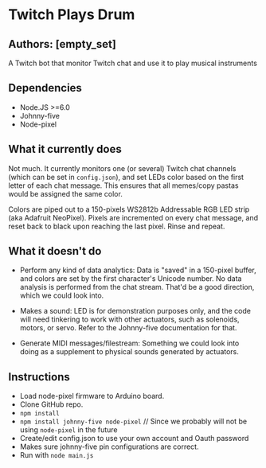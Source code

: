# Twitch Plays Drum

## Authors: [empty_set]

A Twitch bot that monitor Twitch chat and use it to play musical instruments

## Dependencies

- Node.JS >=6.0
- Johnny-five
- Node-pixel

## What it currently does

Not much. It currently monitors one (or several) Twitch chat channels (which can be set in `config.json`), and set LEDs color based on the first letter of each chat message. This ensures that all memes/copy pastas would be assigned the same color.

Colors are piped out to a 150-pixels WS2812b Addressable RGB LED strip (aka Adafruit NeoPixel). Pixels are incremented on every chat message, and reset back to black upon reaching the last pixel. Rinse and repeat.

## What it doesn't do

- Perform any kind of data analytics: Data is "saved" in a 150-pixel buffer, and colors are set by the first character's Unicode number. No data analysis is performed from the chat stream. That'd be a good direction, which we could look into.

- Makes a sound: LED is for demonstration purposes only, and the code will need tinkering to work with other actuators, such as solenoids, motors, or servo. Refer to the Johnny-five documentation for that.

- Generate MIDI messages/filestream: Something we could look into doing as a supplement to physical sounds generated by actuators.

## Instructions

- Load node-pixel firmware to Arduino board.
- Clone GitHub repo. 
- `npm install`
- `npm install johnny-five node-pixel` // Since we probably will not be using `node-pixel` in the future
- Create/edit config.json to use your own account and Oauth password
- Makes sure johnny-five pin configurations are correct.
- Run with `node main.js`
